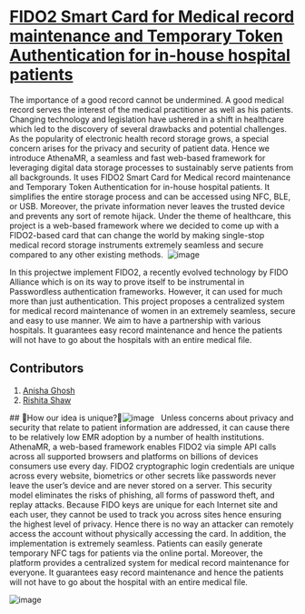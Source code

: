 # [FIDO2 Smart Card for Medical record maintenance and Temporary Token Authentication for in-house hospital patients](https://medical-record.centralindia.cloudapp.azure.com)

The importance of a good record cannot be undermined. A good medical record serves the interest of the medical practitioner as well as his patients.  Changing technology and legislation have ushered in a shift in healthcare which led to the discovery of several drawbacks and potential challenges. As the popularity of electronic health record storage grows, a special concern arises for the privacy and security of patient data. Hence we introduce AthenaMR, a seamless and fast web-based framework for leveraging digital data storage processes to sustainably serve patients from all backgrounds. It uses FIDO2 Smart Card for Medical record maintenance and Temporary Token Authentication for in-house hospital patients. It simplifies the entire storage process and can be accessed using NFC, BLE, or USB. Moreover, the private information never leaves the trusted device and prevents any sort of remote hijack. Under the theme of healthcare, this project is a web-based framework where we decided to come up with a FIDO2-based card that can change the world by making single-stop medical record storage instruments extremely seamless and secure compared to any other existing methods. 
![image](https://user-images.githubusercontent.com/87559560/174489972-2f5102c9-4848-4afe-a9f6-6fe4fd564dd7.png)

In this projectwe implement FIDO2, a recently evolved technology by FIDO Alliance which is on its way to prove itself to be
instrumental in Passwordless authentication frameworks. However, it can used for much more than
just authentication. This project proposes a centralized system for medical record maintenance of women in an extremely seamless, secure and easy to use manner.
 We aim to have a partnership with various hospitals. It guarantees easy record maintenance
and hence the patients will not have to go about the hospitals with an entire medical file.

## Contributors

1. [Anisha Ghosh](http://github.com/anisha100)
2. [Rishita Shaw](http://github.com/theseregrets)


## How our idea is unique?![image](https://user-images.githubusercontent.com/87559560/174490186-2db4669c-7e79-4e04-951b-eaf8c4cc6911.png)
 
Unless concerns about privacy and security that relate to patient information are addressed, it can cause there to be relatively low EMR adoption by a number of health institutions. AthenaMR, a web-based framework enables FIDO2 via simple API calls across all supported browsers and platforms on billions of devices consumers use every day. FIDO2 cryptographic login credentials are unique across every website, biometrics or other secrets like passwords never leave the user’s device and are never stored on a server. This security model eliminates the risks of phishing, all forms of password theft, and replay attacks. Because FIDO keys are unique for each Internet site and each user, they cannot be used to track you across sites hence ensuring the highest level of privacy.​ Hence there is no way an attacker can remotely access the account without physically accessing the card.​ In addition, the implementation is extremely seamless. Patients can easily generate temporary NFC tags for patients via the online portal. Moreover, the platform provides a centralized system for medical record maintenance for everyone. It guarantees easy record maintenance and hence the patients will not have to go about the hospital with an entire medical file.

![image](https://user-images.githubusercontent.com/87559560/174490196-5d74400d-e877-4afc-9065-af8cc629f74d.png)



